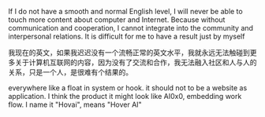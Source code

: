 If I do not have a smooth and normal English level, I will never be able to touch more content about computer and Internet. Because without communication and cooperation, I cannot integrate into the community and interpersonal relations. It is difficult for me to have a result just by myself

我现在的英文，如果我迟迟没有一个流畅正常的英文水平，我就永远无法触碰到更多关于计算机互联网的内容，因为没有了交流和合作，我无法融入社区和人与人的关系，只是一个人，是很难有个结果的。

everywhere like a float in system or hook.
it should not to be a website as application. 
I think the product it might look like AI0x0, embedding work flow.
I name it "Hovai", means "Hover AI"

